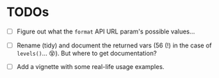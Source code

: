 # TODOs

- [ ] Figure out what the `format` API URL param's possible values...

- [ ] Rename (tidy) and document the returned vars (56 (!) in the case of `levels()`... 😵). But where to get documentation?

- [ ] Add a vignette with some real-life usage examples.
